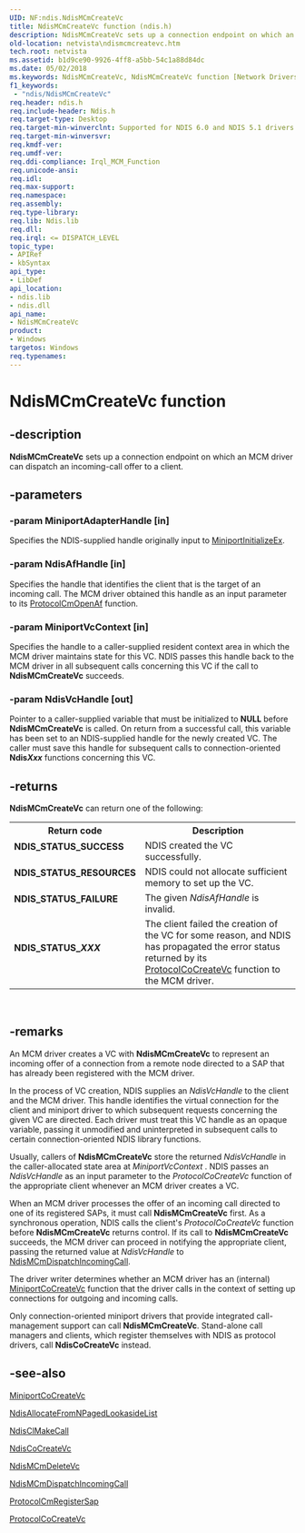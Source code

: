 ```yaml
---
UID: NF:ndis.NdisMCmCreateVc
title: NdisMCmCreateVc function (ndis.h)
description: NdisMCmCreateVc sets up a connection endpoint on which an MCM driver can dispatch an incoming-call offer to a client.
old-location: netvista\ndismcmcreatevc.htm
tech.root: netvista
ms.assetid: b1d9ce90-9926-4ff8-a5bb-54c1a88d84dc
ms.date: 05/02/2018
ms.keywords: NdisMCmCreateVc, NdisMCmCreateVc function [Network Drivers Starting with Windows Vista], condis_mcm_ref_eab0d24d-ee49-457d-9475-e4d7c3a50023.xml, ndis/NdisMCmCreateVc, netvista.ndismcmcreatevc
f1_keywords:
 - "ndis/NdisMCmCreateVc"
req.header: ndis.h
req.include-header: Ndis.h
req.target-type: Desktop
req.target-min-winverclnt: Supported for NDIS 6.0 and NDIS 5.1 drivers (see    NdisMCmCreateVc (NDIS 5.1)) in   Windows Vista. Supported for NDIS 5.1 drivers (see    NdisMCmCreateVc (NDIS 5.1)) in   Windows XP.
req.target-min-winversvr: 
req.kmdf-ver: 
req.umdf-ver: 
req.ddi-compliance: Irql_MCM_Function
req.unicode-ansi: 
req.idl: 
req.max-support: 
req.namespace: 
req.assembly: 
req.type-library: 
req.lib: Ndis.lib
req.dll: 
req.irql: <= DISPATCH_LEVEL
topic_type:
- APIRef
- kbSyntax
api_type:
- LibDef
api_location:
- ndis.lib
- ndis.dll
api_name:
- NdisMCmCreateVc
product:
- Windows
targetos: Windows
req.typenames: 
---
```


# NdisMCmCreateVc function


## -description


<b>NdisMCmCreateVc</b> sets up a connection endpoint on which an MCM driver can dispatch an incoming-call
  offer to a client.


## -parameters




### -param MiniportAdapterHandle [in]

Specifies the NDIS-supplied handle originally input to 
     <a href="https://docs.microsoft.com/windows-hardware/drivers/ddi/ndis/nc-ndis-miniport_initialize">MiniportInitializeEx</a>.


### -param NdisAfHandle [in]

Specifies the handle that identifies the client that is the target of an incoming call. The MCM
     driver obtained this handle as an input parameter to its 
     <a href="https://docs.microsoft.com/windows-hardware/drivers/ddi/ndis/nc-ndis-protocol_cm_open_af">ProtocolCmOpenAf</a> function.


### -param MiniportVcContext [in]

Specifies the handle to a caller-supplied resident context area in which the MCM driver maintains
     state for this VC. NDIS passes this handle back to the MCM driver in all subsequent calls concerning
     this VC if the call to 
     <b>NdisMCmCreateVc</b> succeeds.


### -param NdisVcHandle [out]

Pointer to a caller-supplied variable that must be initialized to <b>NULL</b> before 
     <b>NdisMCmCreateVc</b> is called. On return from a successful call, this variable has been set to an
     NDIS-supplied handle for the newly created VC. The caller must save this handle for subsequent calls to
     connection-oriented 
     <b>Ndis<i>Xxx</i></b> functions concerning this VC.


## -returns



<b>NdisMCmCreateVc</b> can return one of the following:

<table>
<tr>
<th>Return code</th>
<th>Description</th>
</tr>
<tr>
<td width="40%">
<dl>
<dt><b>NDIS_STATUS_SUCCESS</b></dt>
</dl>
</td>
<td width="60%">
NDIS created the VC successfully.

</td>
</tr>
<tr>
<td width="40%">
<dl>
<dt><b>NDIS_STATUS_RESOURCES</b></dt>
</dl>
</td>
<td width="60%">
NDIS could not allocate sufficient memory to set up the VC.

</td>
</tr>
<tr>
<td width="40%">
<dl>
<dt><b>NDIS_STATUS_FAILURE</b></dt>
</dl>
</td>
<td width="60%">
The given 
       <i>NdisAfHandle</i> is invalid.

</td>
</tr>
<tr>
<td width="40%">
<dl>
<dt><b>NDIS_STATUS_<i>XXX</i></b></dt>
</dl>
</td>
<td width="60%">
The client failed the creation of the VC for some reason, and NDIS has propagated the error
       status returned by its 
       <a href="https://docs.microsoft.com/windows-hardware/drivers/ddi/ndis/nc-ndis-protocol_co_create_vc">ProtocolCoCreateVc</a> function to
       the MCM driver.

</td>
</tr>
</table>
 




## -remarks



An MCM driver creates a VC with 
    <b>NdisMCmCreateVc</b> to represent an incoming offer of a connection from a remote node directed to a SAP
    that has already been registered with the MCM driver.

In the process of VC creation, NDIS supplies an 
    <i>NdisVcHandle</i> to the client and the MCM driver. This handle identifies the virtual connection for
    the client and miniport driver to which subsequent requests concerning the given VC are directed. Each
    driver must treat this VC handle as an opaque variable, passing it unmodified and uninterpreted in
    subsequent calls to certain connection-oriented NDIS library functions.

Usually, callers of 
    <b>NdisMCmCreateVc</b> store the returned 
    <i>NdisVcHandle</i> in the caller-allocated state area at 
    <i>MiniportVcContext</i> . NDIS passes an 
    <i>NdisVcHandle</i> as an input parameter to the 
    <i>ProtocolCoCreateVc</i> function of the appropriate client whenever an MCM driver creates a VC.

When an MCM driver processes the offer of an incoming call directed to one of its registered SAPs, it
    must call 
    <b>NdisMCmCreateVc</b> first. As a synchronous operation, NDIS calls the client's 
    <i>ProtocolCoCreateVc</i> function before 
    <b>NdisMCmCreateVc</b> returns control. If its call to 
    <b>NdisMCmCreateVc</b> succeeds, the MCM driver can proceed in notifying the appropriate client, passing
    the returned value at 
    <i>NdisVcHandle</i> to 
    <a href="https://docs.microsoft.com/windows-hardware/drivers/ddi/ndis/nf-ndis-ndismcmdispatchincomingcall">
    NdisMCmDispatchIncomingCall</a>.

The driver writer determines whether an MCM driver has an (internal) 
    <a href="https://docs.microsoft.com/windows-hardware/drivers/ddi/ndis/nc-ndis-miniport_co_create_vc">MiniportCoCreateVc</a> function that the
    driver calls in the context of setting up connections for outgoing and incoming calls.

Only connection-oriented miniport drivers that provide integrated call-management support can call 
    <b>NdisMCmCreateVc</b>. Stand-alone call managers and clients, which register themselves with NDIS as
    protocol drivers, call 
    <b>NdisCoCreateVc</b> instead.




## -see-also




<a href="https://docs.microsoft.com/windows-hardware/drivers/ddi/ndis/nc-ndis-miniport_co_create_vc">MiniportCoCreateVc</a>



<a href="https://docs.microsoft.com/windows-hardware/drivers/ddi/ndis/nf-ndis-ndisallocatefromnpagedlookasidelist">
   NdisAllocateFromNPagedLookasideList</a>



<a href="https://docs.microsoft.com/windows-hardware/drivers/ddi/ndis/nf-ndis-ndisclmakecall">NdisClMakeCall</a>



<a href="https://docs.microsoft.com/windows-hardware/drivers/ddi/ndis/nf-ndis-ndiscocreatevc">NdisCoCreateVc</a>



<a href="https://docs.microsoft.com/windows-hardware/drivers/ddi/ndis/nf-ndis-ndismcmdeletevc">NdisMCmDeleteVc</a>



<a href="https://docs.microsoft.com/windows-hardware/drivers/ddi/ndis/nf-ndis-ndismcmdispatchincomingcall">NdisMCmDispatchIncomingCall</a>



<a href="https://docs.microsoft.com/windows-hardware/drivers/ddi/ndis/nc-ndis-protocol_cm_reg_sap">ProtocolCmRegisterSap</a>



<a href="https://docs.microsoft.com/windows-hardware/drivers/ddi/ndis/nc-ndis-protocol_co_create_vc">ProtocolCoCreateVc</a>
 

 

